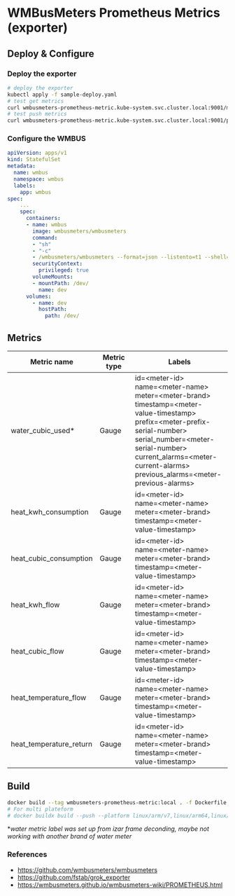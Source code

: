 
# WMBusMeters Prometheus Metrics (exporter)

## Deploy & Configure
### Deploy the exporter
```bash
# deploy the exporter
kubectl apply -f sample-deploy.yaml
# test get metrics
curl wmbusmeters-prometheus-metric.kube-system.svc.cluster.local:9001/metrics
# test push metrics
curl wmbusmeters-prometheus-metric.kube-system.svc.cluster.local:9001/push -d "$METER_JSON"
```
### Configure the WMBUS
```yaml
apiVersion: apps/v1
kind: StatefulSet
metadata:
  name: wmbus
  namespace: wmbus
  labels:
    app: wmbus
spec:
    ...
    spec:
      containers:
      - name: wmbus
        image: wmbusmeters/wmbusmeters
        command: 
        - "sh"
        - "-c"
        - /wmbusmeters/wmbusmeters --format=json --listento=t1 --shell='/usr/bin/curl wmbusmeters-prometheus-metric.kube-system.svc.cluster.local:9001/push -s --data "$METER_JSON"' ...
        securityContext:
          privileged: true
        volumeMounts:
        - mountPath: /dev/
          name: dev
      volumes:
        - name: dev
          hostPath:
            path: /dev/
```

## Metrics

| Metric name | Metric type | Labels |
|-------------|-------------|-------------|
|water_cubic_used*|Gauge|id=\<meter-id\> <br/> name=\<meter-name\> <br/> meter=\<meter-brand\> <br/> timestamp=\<meter-value-timestamp\> <br/> prefix=\<meter-prefix-serial-number\> <br/> serial_number=\<meter-serial-number\> <br/> current_alarms=\<meter-current-alarms\> <br/> previous_alarms=\<meter-previous-alarms\>| 
|heat_kwh_consumption|Gauge|id=\<meter-id\> <br/> name=\<meter-name\> <br/> meter=\<meter-brand\> <br/> timestamp=\<meter-value-timestamp\>| 
|heat_cubic_consumption|Gauge|id=\<meter-id\> <br/> name=\<meter-name\> <br/> meter=\<meter-brand\> <br/> timestamp=\<meter-value-timestamp\>| 
|heat_kwh_flow|Gauge|id=\<meter-id\> <br/> name=\<meter-name\> <br/> meter=\<meter-brand\> <br/> timestamp=\<meter-value-timestamp\>| 
|heat_cubic_flow|Gauge|id=\<meter-id\> <br/> name=\<meter-name\> <br/> meter=\<meter-brand\> <br/> timestamp=\<meter-value-timestamp\>| 
|heat_temperature_flow|Gauge|id=\<meter-id\> <br/> name=\<meter-name\> <br/> meter=\<meter-brand\> <br/> timestamp=\<meter-value-timestamp\>| 
|heat_temperature_return|Gauge|id=\<meter-id\> <br/> name=\<meter-name\> <br/> meter=\<meter-brand\> <br/> timestamp=\<meter-value-timestamp\>| 

## Build
```bash
docker build --tag wmbusmeters-prometheus-metric:local . -f Dockerfile
# For multi plateform 
# docker buildx build --push --platform linux/arm/v7,linux/arm64,linux/amd64 --tag medinvention/wmbusmeters-prometheus-metric:0.0.1 . -f Dockerfile
```

**water metric label was set up from izar frame deconding, maybe not working with another brand of water meter*

### References

- https://github.com/wmbusmeters/wmbusmeters
- https://github.com/fstab/grok_exporter
- https://wmbusmeters.github.io/wmbusmeters-wiki/PROMETHEUS.html
